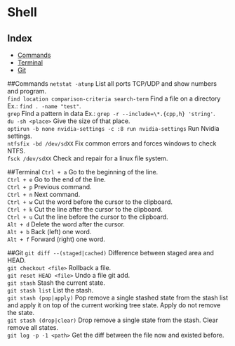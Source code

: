 # Shell

## Index
* [Commands](#commands)
* [Terminal](#terminal)
* [Git](#git)

##Commands
`netstat -atunp` List all ports TCP/UDP and show numbers and program.  
`find location comparison-criteria search-term` Find a file on a directory Ex.: `find . -name "test"`.  
`grep` Find a pattern in data Ex.: `grep -r --include=\*.{cpp,h} 'string'`.  
`du -sh <place>` Give the size of that place.  
`optirun -b none nvidia-settings -c :8 run nvidia-settings` Run Nvidia settings.  
`ntfsfix -bd /dev/sdXX` Fix common errors and forces windows to check NTFS.  
`fsck /dev/sdXX` Check and repair for a linux file system.  

##Terminal
`Ctrl + a` Go to the beginning of the line.  
`Ctrl + e` Go to the end of the line.  
`Ctrl + p` Previous command.  
`Ctrl + n` Next command.  
`Ctrl + w` Cut the word before the cursor to the clipboard.  
`Ctrl + k` Cut the line after the cursor to the clipboard.  
`Ctrl + u` Cut the line before the cursor to the clipboard.  
`Alt + d` Delete the word after the cursor.  
`Alt + b` Back (left) one word.  
`Alt + f` Forward (right) one word.  

##Git
`git diff --(staged|cached)` Difference between staged area and HEAD.  
`git checkout <file>` Rollback a file.  
`git reset HEAD <file>` Undo a file git add.  
`git stash` Stash the current state.  
`git stash list` List the stash.  
`git stash (pop|apply)` Pop remove a single stashed state from the stash list and apply it on top of the current working tree state. Apply do not remove the state.  
`git stash (drop|clear)` Drop remove a single state from the stash. Clear remove all states.  
`git log -p -1 <path>` Get the diff between the file now and existed before.  


